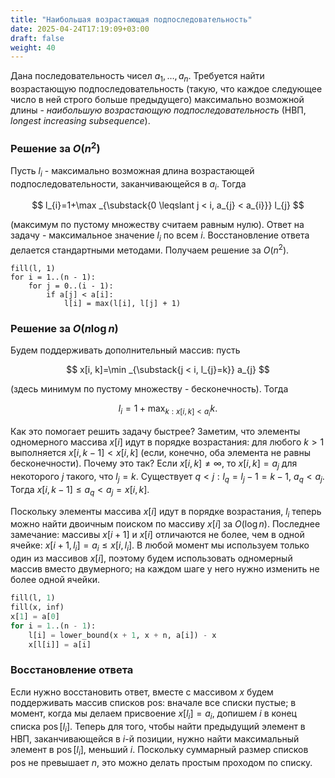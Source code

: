 ```yaml
---
title: "Наибольшая возрастающая подпоследовательность"
date: 2025-04-24T17:19:09+03:00
draft: false
weight: 40
---
```


Дана последовательность чисел $a_{1}, \ldots, a_{n}$. Требуется найти возрастающую подпоследовательность (такую, что каждое следующее число в ней строго больше предыдущего) максимально возможной длины - _наибольшую возрастающую подпоследовательность_ (НВП, _longest increasing subsequence_).

### Решение за $O\left(n^{2}\right)$
Пусть $l_{i}$ - максимально возможная длина возрастающей подпоследовательности, заканчивающейся в $a_{i}$. Тогда

$$
l_{i}=1+\max _{\substack{0 \leqslant j < i, a_{j} < a_{i}}} l_{j}
$$

(максимум по пустому множеству считаем равным нулю).
Ответ на задачу - максимальное значение $l_{i}$ по всем $i$. Восстановление ответа делается стандартными методами. Получаем решение за $O\left(n^{2}\right)$.
```
fill(l, 1)
for i = 1..(n - 1):
    for j = 0..(i - 1):
        if a[j] < a[i]:
            l[i] = max(l[i], l[j] + 1)
```

### Решение за $O(n \log n)$
Будем поддерживать дополнительный массив: пусть

$$
x[i, k]=\min _{\substack{j < i, l_{j}=k}} a_{j}
$$

(здесь минимум по пустому множеству - бесконечность). Тогда

$$
l_{i}=1+\max _{k: x[i, k] < a_{i}} k .
$$

Как это помогает решить задачу быстрее? Заметим, что элементы одномерного массива $x[i]$ идут в порядке возрастания: для любого $k>1$ выполняется $x[i, k-1] < x[i, k]$ (если, конечно, оба элемента не равны бесконечности). Почему это так? Если $x[i, k] \neq \infty$, то $x[i, k]=a_{j}$ для некоторого $j$ такого, что $l_{j}=k$. Существует $q < j: l_{q}=l_{j}-1=k-1$, $a_{q} < a_{j}$. Тогда $x[i, k-1] \leqslant a_{q} < a_{j}=x[i, k]$.

Поскольку элементы массива $x[i]$ идут в порядке возрастания, $l_{i}$ теперь можно найти двоичным поиском по массиву $x[i]$ за $O(\log n)$. Последнее замечание: массивы $x[i+1]$ и $x[i]$ отличаются не более, чем в одной ячейке: $x\left[i+1, l_{i}\right]=a_{i} \leqslant x\left[i, l_{i}\right]$. В любой момент мы используем только один из массивов $x[i]$, поэтому будем использовать одномерный массив вместо двумерного; на каждом шаге у него нужно изменить не более одной ячейки.
```py
fill(l, 1)
fill(x, inf)
x[1] = a[0]
for i = 1..(n - 1):
    l[i] = lower_bound(x + 1, x + n, a[i]) - x
    x[l[i]] = a[i]
```

### Восстановление ответа

Если нужно восстановить ответ, вместе с массивом $x$ будем поддерживать массив списков pos: вначале все списки пустые; в момент, когда мы делаем присвоение $x\left[l_{i}\right]=a_{i}$, допишем $i$ в конец списка $\operatorname{pos}\left[l_{i}\right]$. Теперь для того, чтобы найти предыдущий элемент в НВП, заканчивающейся в $i$-й позиции, нужно найти максимальный элемент в $\operatorname{pos}\left[l_{i}\right]$, меньший $i$. Поскольку суммарный размер списков pos не превышает $n$, это можно делать простым проходом по списку.